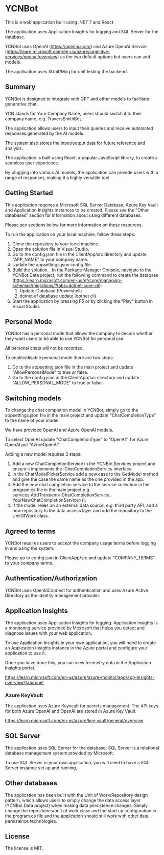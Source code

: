 # YCNBot

This is a web application built using .NET 7 and React. 

The application uses Application Insights for logging and SQL Server for the database.

YCNBot uses OpenAI (https://openai.com/) and Azure OpenAI Service (https://learn.microsoft.com/en-us/azure/cognitive-services/openai/overview) as the two default options but users can add models.

The application uses XUnit/Moq for unit testing the backend.

## Summary

YCNBot is designed to integrate with GPT and other models to facilitate generative chat. 

YCN stands for Your Company Name, users should switch it to their company name, e.g. TraversSmithBot.

The application allows users to input their queries and receive automated responses generated by the AI models. 

The system also stores the input/output data for future reference and analysis. 

The application is built using React, a popular JavaScript library, to create a seamless user experience. 

By plugging into various AI models, the application can provide users with a range of responses, making it a highly versatile tool.

## Getting Started

This application requires a Microsoft SQL Server Database, Azure Key Vault and Application Insights instances to be created. Please see the "Other databases" section for information about using different databases.

Please see sections below for more information on those resources.

To run the application on your local machine, follow these steps:

1. Clone the repository to your local machine.
2. Open the solution file in Visual Studio.
3. Go to the config.json file in the ClientApp/src directory and update "APP_NAME" to your company name.
4. Update the appsettings.json config file.
5. Build the solution.
. In the Package Manager Console, navigate to the YCNBot.Data project, run the following command to create the database (https://learn.microsoft.com/en-us/ef/core/managing-schemas/migrations/?tabs=dotnet-core-cli):
    1. Update-Database (Powershell)
    2. dotnet ef database update (dotnet cli)
7. Start the application by pressing F5 or by clicking the "Play" button in Visual Studio.

## Personal Mode

YCNBot has a personal mode that allows the company to decide whether they want users to be able to use YCNBot for personal use. 

All personal chats will not be recorded.

To enable/disable personal mode there are two steps:

1. Go to the appsetting.json file in the main project and update "AllowPersonalMode" to true or false.
2. Go to the config.json in the ClientApp/src directory and update "ALLOW_PERSONAL_MODE" to true or false.

## Switching models

To change the chat completion model in YCNBot, simply go to the appsettings.json file in the main project and update "ChatCompletionType" to the name of your model.

We have provided OpenAI and Azure OpenAI models. 

To select OpenAI update "ChatCompletionType" to "OpenAI", for Azure OpenAI put "AzureOpenAI".

Adding a new model requires 3 steps:

1. Add a new ChatCompletionService in the YCNBot.Services project and ensure it implements the IChatCompletionService interface.
2. In the ChatModelPickerService add a new case to the GetModel method and give the case the same name as the one provided in the app.
3. Add the new chat completion service to the service collection in the program.cs file in the main project e.g. services.AddTransient<IChatCompletionService, YourNewChatCompletionService>();
4. If the model relies on an external data source, e.g. third party API, add a new repository to the data access layer and add the repository to the UnitOfWork class. 

## Agreed to terms

YCNBot requires users to accept the company usage terms before logging in and using the system. 

Please go to config.json in ClientApp/src and update "COMPANY_TERMS" to your company terms.

## Authentication/Authorization

YCNBot uses OpenIdConnect for authentication and uses Azure Active Directory as the identity management provider.

## Application Insights

The application uses Application Insights for logging. Application Insights is a monitoring service provided by Microsoft that helps you detect and diagnose issues with your web application.

To use Application Insights in your own application, you will need to create an Application Insights instance in the Azure portal and configure your application to use it. 

Once you have done this, you can view telemetry data in the Application Insights portal.

https://learn.microsoft.com/en-us/azure/azure-monitor/app/app-insights-overview?tabs=net

### Azure KeyVault

The application uses Azure Keyvault for secrets management. The API keys for both Azure OpenAI and OpenAI are stored in Azure Key Vault.

https://learn.microsoft.com/en-us/azure/key-vault/general/overview

## SQL Server

The application uses SQL Server for the database. SQL Server is a relational database management system provided by Microsoft.

To use SQL Server in your own application, you will need to have a SQL Server instance set up and running.

## Other databases

The application has been built with the Unit of Work/Repository design pattern, which allows users to simply change the data access layer (YCNBot.Data project) when making data persistence changes. Simply change the repositories/unit of work class and the start up configuration in the program.cs file and the application should still work with other data persistence technologies.

## License 

The license is MIT.
